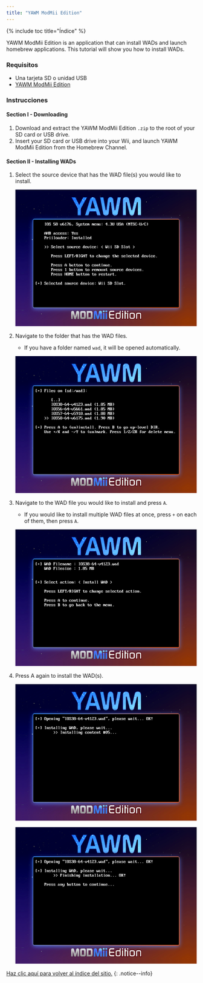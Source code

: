 ```yaml
---
title: "YAWM ModMii Edition"
---
```


{% include toc title="Índice" %}

YAWM ModMii Edition is an application that can install WADs and launch homebrew applications. This tutorial will show you how to install WADs.

### Requisitos
* Una tarjeta SD o unidad USB
* [YAWM ModMii Edition](https://oscwii.org/library/app/yawmme)

### Instrucciones

#### Section I - Downloading

1. Download and extract the YAWM ModMii Edition `.zip` to the root of your SD card or USB drive.
1. Insert your SD card or USB drive into your Wii, and launch YAWM ModMii Edition from the Homebrew Channel.

#### Section II - Installing WADs

1. Select the source device that has the WAD file(s) you would like to install.

    ![Selecting source device](/images/homebrew/yawmME/source_device.png)

1. Navigate to the folder that has the WAD files.
    + If you have a folder named `wad`, it will be opened automatically.

    ![Selecting WAD file](/images/homebrew/yawmME/file_selection.png)

1. Navigate to the WAD file you would like to install and press `A`.
    + If you would like to install multiple WAD files at once, press `+` on each of them, then press `A`.

    ![WAD options](/images/homebrew/yawmME/install_wad.png)

1. Press A again to install the WAD(s).

    ![Installing WAD](/images/homebrew/yawmME/installing_wad.png)

    ![Installing WAD OK](/images/homebrew/yawmME/installing_wad_ok.png)

[Haz clic aquí para volver al índice del sitio.](site-navigation)
{: .notice--info}
